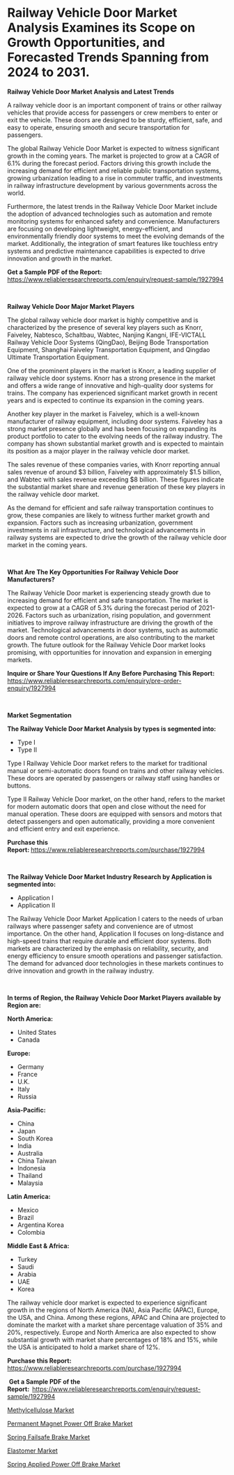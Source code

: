 <p><h1>Railway Vehicle Door Market Analysis Examines its Scope on Growth Opportunities, and Forecasted Trends Spanning from 2024 to 2031.</h1></p><p><strong>Railway Vehicle Door Market Analysis and Latest Trends</strong></p>
<p><p>A railway vehicle door is an important component of trains or other railway vehicles that provide access for passengers or crew members to enter or exit the vehicle. These doors are designed to be sturdy, efficient, safe, and easy to operate, ensuring smooth and secure transportation for passengers.</p><p>The global Railway Vehicle Door Market is expected to witness significant growth in the coming years. The market is projected to grow at a CAGR of 6.1% during the forecast period. Factors driving this growth include the increasing demand for efficient and reliable public transportation systems, growing urbanization leading to a rise in commuter traffic, and investments in railway infrastructure development by various governments across the world.</p><p>Furthermore, the latest trends in the Railway Vehicle Door Market include the adoption of advanced technologies such as automation and remote monitoring systems for enhanced safety and convenience. Manufacturers are focusing on developing lightweight, energy-efficient, and environmentally friendly door systems to meet the evolving demands of the market. Additionally, the integration of smart features like touchless entry systems and predictive maintenance capabilities is expected to drive innovation and growth in the market.</p></p>
<p><strong>Get a Sample PDF of the Report:&nbsp;</strong> <a href="https://www.reliableresearchreports.com/enquiry/request-sample/1927994">https://www.reliableresearchreports.com/enquiry/request-sample/1927994</a></p>
<p>&nbsp;</p>
<p><strong>Railway Vehicle Door Major Market Players</strong></p>
<p><p>The global railway vehicle door market is highly competitive and is characterized by the presence of several key players such as Knorr, Faiveley, Nabtesco, Schaltbau, Wabtec, Nanjing Kangni, IFE-VICTALL Railway Vehicle Door Systems (QingDao), Beijing Bode Transportation Equipment, Shanghai Faiveley Transportation Equipment, and Qingdao Ultimate Transportation Equipment.</p><p>One of the prominent players in the market is Knorr, a leading supplier of railway vehicle door systems. Knorr has a strong presence in the market and offers a wide range of innovative and high-quality door systems for trains. The company has experienced significant market growth in recent years and is expected to continue its expansion in the coming years.</p><p>Another key player in the market is Faiveley, which is a well-known manufacturer of railway equipment, including door systems. Faiveley has a strong market presence globally and has been focusing on expanding its product portfolio to cater to the evolving needs of the railway industry. The company has shown substantial market growth and is expected to maintain its position as a major player in the railway vehicle door market.</p><p>The sales revenue of these companies varies, with Knorr reporting annual sales revenue of around $3 billion, Faiveley with approximately $1.5 billion, and Wabtec with sales revenue exceeding $8 billion. These figures indicate the substantial market share and revenue generation of these key players in the railway vehicle door market.</p><p>As the demand for efficient and safe railway transportation continues to grow, these companies are likely to witness further market growth and expansion. Factors such as increasing urbanization, government investments in rail infrastructure, and technological advancements in railway systems are expected to drive the growth of the railway vehicle door market in the coming years.</p></p>
<p>&nbsp;</p>
<p><strong>What Are The Key Opportunities For Railway Vehicle Door Manufacturers?</strong></p>
<p><p>The Railway Vehicle Door market is experiencing steady growth due to increasing demand for efficient and safe transportation. The market is expected to grow at a CAGR of 5.3% during the forecast period of 2021-2026. Factors such as urbanization, rising population, and government initiatives to improve railway infrastructure are driving the growth of the market. Technological advancements in door systems, such as automatic doors and remote control operations, are also contributing to the market growth. The future outlook for the Railway Vehicle Door market looks promising, with opportunities for innovation and expansion in emerging markets.</p></p>
<p><strong>Inquire or Share Your Questions If Any Before Purchasing This Report:</strong> <a href="https://www.reliableresearchreports.com/enquiry/pre-order-enquiry/1927994">https://www.reliableresearchreports.com/enquiry/pre-order-enquiry/1927994</a></p>
<p>&nbsp;</p>
<p><strong>Market Segmentation</strong></p>
<p><strong>The Railway Vehicle Door Market Analysis by types is segmented into:</strong></p>
<p><ul><li>Type I</li><li>Type II</li></ul></p>
<p><p>Type I Railway Vehicle Door market refers to the market for traditional manual or semi-automatic doors found on trains and other railway vehicles. These doors are operated by passengers or railway staff using handles or buttons.</p><p>Type II Railway Vehicle Door market, on the other hand, refers to the market for modern automatic doors that open and close without the need for manual operation. These doors are equipped with sensors and motors that detect passengers and open automatically, providing a more convenient and efficient entry and exit experience.</p></p>
<p><strong>Purchase this Report:&nbsp;</strong><a href="https://www.reliableresearchreports.com/purchase/1927994">https://www.reliableresearchreports.com/purchase/1927994</a></p>
<p>&nbsp;</p>
<p><strong>The Railway Vehicle Door Market Industry Research by Application is segmented into:</strong></p>
<p><ul><li>Application I</li><li>Application II</li></ul></p>
<p><p>The Railway Vehicle Door Market Application I caters to the needs of urban railways where passenger safety and convenience are of utmost importance. On the other hand, Application II focuses on long-distance and high-speed trains that require durable and efficient door systems. Both markets are characterized by the emphasis on reliability, security, and energy efficiency to ensure smooth operations and passenger satisfaction. The demand for advanced door technologies in these markets continues to drive innovation and growth in the railway industry.</p></p>
<p>&nbsp;</p>
<p><strong>In terms of Region, the Railway Vehicle Door Market Players available by Region are:</strong></p>
<p>
    <p> <strong> North America: </strong>
        <ul>
            <li>United States</li>
            <li>Canada</li>
        </ul>
        </p> 
    <p> <strong> Europe: </strong>
        <ul>
            <li>Germany</li>
            <li>France</li>
            <li>U.K.</li>
            <li>Italy</li>
            <li>Russia</li>
        </ul>
        </p> 
    <p> <strong> Asia-Pacific: </strong>
        <ul>
            <li>China</li>
            <li>Japan</li>
            <li>South Korea</li>
            <li>India</li>
            <li>Australia</li>
            <li>China Taiwan</li>
            <li>Indonesia</li>
            <li>Thailand</li>
            <li>Malaysia</li>
        </ul>
        </p> 
    <p> <strong> Latin America: </strong>
        <ul>
            <li>Mexico</li>
            <li>Brazil</li>
            <li>Argentina Korea</li>
            <li>Colombia</li>
        </ul>
        </p> 
    <p> <strong> Middle East & Africa: </strong>
        <ul>
            <li>Turkey</li>
            <li>Saudi</li>
            <li>Arabia</li>
            <li>UAE</li>
            <li>Korea</li>
        </ul>
    </p>
    </p>
<p><p>The railway vehicle door market is expected to experience significant growth in the regions of North America (NA), Asia Pacific (APAC), Europe, the USA, and China. Among these regions, APAC and China are projected to dominate the market with a market share percentage valuation of 35% and 20%, respectively. Europe and North America are also expected to show substantial growth with market share percentages of 18% and 15%, while the USA is anticipated to hold a market share of 12%.</p></p>
<p><strong>Purchase this Report: </strong><a href="https://www.reliableresearchreports.com/purchase/1927994">https://www.reliableresearchreports.com/purchase/1927994</a></p>
<p>&nbsp;<strong>Get a Sample PDF of the Report:&nbsp;&nbsp;</strong><a href="https://www.reliableresearchreports.com/enquiry/request-sample/1927994">https://www.reliableresearchreports.com/enquiry/request-sample/1927994</a></p>
<p><strong></strong></p>
<p><p><a href="https://view.publitas.com/reportprime-1/methylcellulose-market-research-report-provides-thorough-industry-overview-which-offers-an-in-depth-analysis-of-product-trends-and-new-market-divisions/">Methylcellulose Market</a></p><p><a href="https://crocus-run-b5a.notion.site/Permanent-Magnet-Power-Off-Brake-Market-Research-Report-Provides-thorough-Industry-Overview-which-o-ad6af4185bea41dbbdef1032b1664797">Permanent Magnet Power Off Brake Market</a></p><p><a href="https://gratis-rainforest-2ca.notion.site/Spring-Failsafe-Brake-Market-Size-Global-Industry-Overview-Market-Segmentation-and-Forecast-2024--3532ee1071574909aa5f4c18d0d7a150">Spring Failsafe Brake Market</a></p><p><a href="https://view.publitas.com/reportprime-1/elastomer-market-dynamics-2024-2031-also-about-its-market-trends-projections-and-opportunities/">Elastomer Market</a></p><p><a href="https://metal-farmhouse-e95.notion.site/Spring-Applied-Power-Off-Brake-Market-Size-and-Growth-Market-Segmentation-Regional-and-Country-Bre-8aa145e8c7794e88aee4f371e0b574fc">Spring Applied Power Off Brake Market</a></p></p>